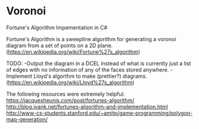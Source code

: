 # Voronoi
Fortune's Algorithm Impementation in C#

Fortune's Algorithm is a sweepline algorithm for generating a voronoi diagram from a set of points on a 2D plane. (https://en.wikipedia.org/wiki/Fortune%27s_algorithm)

TODO: 
-Output the diagram in a DCEL instead of what is currently just a list of edges with no information of any of the faces stored anywhere. 
-Implement Lloyd's algorthm to make (prettier?) diagrams. (https://en.wikipedia.org/wiki/Lloyd%27s_algorithm)

The following resources were extremely helpful:
https://jacquesheunis.com/post/fortunes-algorithm/
http://blog.ivank.net/fortunes-algorithm-and-implementation.html
http://www-cs-students.stanford.edu/~amitp/game-programming/polygon-map-generation/
